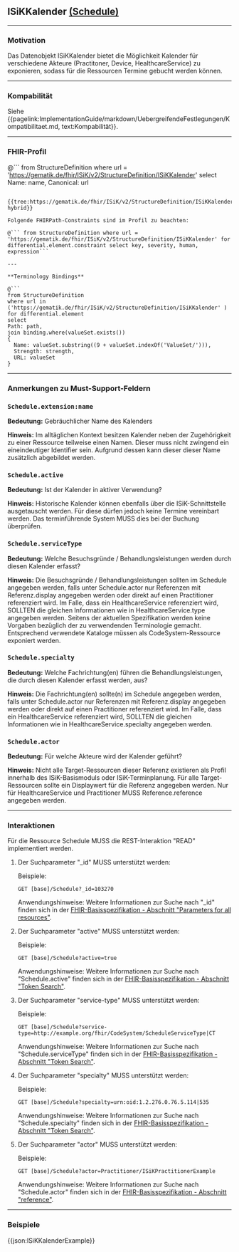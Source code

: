 ## ISiKKalender [(Schedule)](http://hl7.org/fhir/schedule.html)

---

### Motivation

Das Datenobjekt ISiKKalender bietet die Möglichkeit Kalender für verschiedene Akteure (Practitoner, Device, HealthcareService) zu exponieren, sodass für die Ressourcen Termine gebucht werden können.

---

### Kompabilität

Siehe {{pagelink:ImplementationGuide/markdown/UebergreifendeFestlegungen/Kompatibilitaet.md, text:Kompabilität}}.

---

### FHIR-Profil

@```
from StructureDefinition where url = 'https://gematik.de/fhir/ISiK/v2/StructureDefinition/ISiKKalender' select Name: name, Canonical: url
```

{{tree:https://gematik.de/fhir/ISiK/v2/StructureDefinition/ISiKKalender, hybrid}}

Folgende FHIRPath-Constraints sind im Profil zu beachten:

@``` from StructureDefinition where url = 'https://gematik.de/fhir/ISiK/v2/StructureDefinition/ISiKKalender' for differential.element.constraint select key, severity, human, expression```

---

**Terminology Bindings**

@```
from StructureDefinition
where url in ('https://gematik.de/fhir/ISiK/v2/StructureDefinition/ISiKKalender' )
for differential.element
select
Path: path,
join binding.where(valueSet.exists())
{
  Name: valueSet.substring((9 + valueSet.indexOf('ValueSet/'))),
  Strength: strength,
  URL: valueSet
}
```

---

### Anmerkungen zu Must-Support-Feldern

### `Schedule.extension:name`

**Bedeutung:** Gebräuchlicher Name des Kalenders

**Hinweis:** Im alltäglichen Kontext besitzen Kalender neben der Zugehörigkeit zu einer Ressource teilweise einen Namen. Dieser muss nicht zwingend ein eineindeutiger Identifier sein. Aufgrund dessen kann dieser dieser Name zusätzlich abgebildet werden.

### `Schedule.active`

**Bedeutung:** Ist der Kalender in aktiver Verwendung?

**Hinweis:** Historische Kalender können ebenfalls über die ISiK-Schnittstelle ausgetauscht werden. Für diese dürfen jedoch keine Termine vereinbart werden. Das terminführende System MUSS dies bei der Buchung überprüfen.

### `Schedule.serviceType`

**Bedeutung:** Welche Besuchsgründe / Behandlungsleistungen werden durch diesen Kalender erfasst? 

**Hinweis:** Die Besuchsgründe / Behandlungsleistungen sollten im Schedule angegeben werden, falls unter Schedule.actor nur Referenzen mit Referenz.display angegeben werden oder direkt auf einen Practitioner referenziert wird. Im Falle, dass ein HealthcareService referenziert wird, SOLLTEN die gleichen Informationen wie in HealthcareService.type angegeben werden. Seitens der aktuellen Spezifikation werden keine Vorgaben bezüglich der zu verwendenden Terminologie gemacht. Entsprechend verwendete Kataloge müssen als CodeSystem-Ressource exponiert werden.

### `Schedule.specialty`

**Bedeutung:** Welche Fachrichtung(en) führen die Behandlungsleistungen, die durch diesen Kalender erfasst werden, aus?

**Hinweis:** Die Fachrichtung(en) sollte(n) im Schedule angegeben werden, falls unter Schedule.actor nur Referenzen mit Referenz.display angegeben werden oder direkt auf einen Practitioner referenziert wird. Im Falle, dass ein HealthcareService referenziert wird, SOLLTEN die gleichen Informationen wie in HealthcareService.specialty angegeben werden.

### `Schedule.actor`

**Bedeutung:** Für welche Akteure wird der Kalender geführt?

**Hinweis:** Nicht alle Target-Ressourcen dieser Referenz existieren als Profil innerhalb des ISiK-Basismoduls oder ISiK-Terminplanung. Für alle Target-Ressourcen sollte ein Displaywert für die Referenz angegeben werden. Nur für HealthcareService und Practitioner MUSS Reference.reference angegeben werden. 

---

### Interaktionen

Für die Ressource Schedule MUSS die REST-Interaktion "READ" implementiert werden.

1. Der Suchparameter "_id" MUSS unterstützt werden:

    Beispiele:

    ```GET [base]/Schedule?_id=103270```

    Anwendungshinweise: Weitere Informationen zur Suche nach "_id" finden sich in der [FHIR-Basisspezifikation - Abschnitt "Parameters for all resources"](http://hl7.org/fhir/R4/search.html#all).

1. Der Suchparameter "active" MUSS unterstützt werden:

    Beispiele:

    ```GET [base]/Schedule?active=true```

    Anwendungshinweise: Weitere Informationen zur Suche nach "Schedule.active" finden sich in der [FHIR-Basisspezifikation - Abschnitt "Token Search"](http://hl7.org/fhir/R4/search.html#token).

1. Der Suchparameter "service-type" MUSS unterstützt werden:

    Beispiele:

    ```GET [base]/Schedule?service-type=http://example.org/fhir/CodeSystem/ScheduleServiceType|CT```

    Anwendungshinweise: Weitere Informationen zur Suche nach "Schedule.serviceType" finden sich in der [FHIR-Basisspezifikation - Abschnitt "Token Search"](http://hl7.org/fhir/R4/search.html#token).

1. Der Suchparameter "specialty" MUSS unterstützt werden:

    Beispiele:

    ```GET [base]/Schedule?specialty=urn:oid:1.2.276.0.76.5.114|535```

    Anwendungshinweise: Weitere Informationen zur Suche nach "Schedule.specialty" finden sich in der [FHIR-Basisspezifikation - Abschnitt "Token Search"](http://hl7.org/fhir/R4/search.html#token).


1. Der Suchparameter "actor" MUSS unterstützt werden:

    Beispiele:

    ```GET [base]/Schedule?actor=Practitioner/ISiKPractitionerExample```

    Anwendungshinweise: Weitere Informationen zur Suche nach "Schedule.actor" finden sich in der [FHIR-Basisspezifikation - Abschnitt "reference"](http://hl7.org/fhir/R4/search.html#reference).

---

### Beispiele

{{json:ISiKKalenderExample}}
